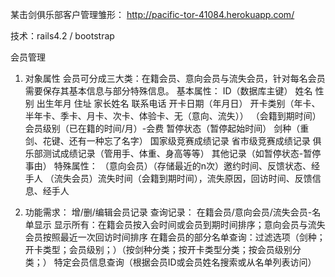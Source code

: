 某击剑俱乐部客户管理雏形： http://pacific-tor-41084.herokuapp.com/ 

技术：rails4.2 / bootstrap 

会员管理

 1. 对象属性
	会员可分成三大类：在籍会员、意向会员与流失会员，针对每名会员需要保存其基本信息与部分特殊信息。
基本属性：
	ID（数据库主键）
	姓名
	性别
	出生年月
	住址
	家长姓名
	联系电话
	开卡日期（年月日）
	开卡类别（年卡、半年卡、季卡、月卡、次卡、体验卡、无（意向、流失））
	（会籍到期时间）
	会员级别（已在籍的时间/月）-会费
	暂停状态（暂停起始时间）
	剑种（重剑、花键、还有一种忘了名字）
	国家级竞赛成绩记录
	省市级竞赛成绩记录
	俱乐部测试成绩记录（管用手、体重、身高等等）
	其他记录（如暂停状态-暂停事由）
特殊属性：
	（意向会员）（存储最近的n次）邀约时间、反馈状态、经手人
	（流失会员）流失时间（会籍到期时间），流失原因，回访时间、反馈信息、经手人

 2.  功能需求：
增/删/编辑会员记录
查询记录：
在籍会员/意向会员/流失会员-名单显示
显示所有：在籍会员按入会时间或会员到期时间排序；意向会员与流失会员按照最近一次回访时间排序
在籍会员的部分名单查询：过滤选项（剑种；开卡类型；会员级别；）（按剑种分类；按开卡类型分类；按会员级别分类；）
特定会员信息查询（根据会员ID或会员姓名搜索或从名单列表访问）